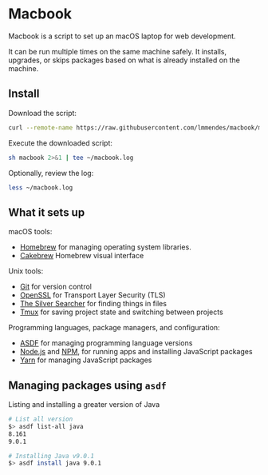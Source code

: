 Macbook
======

Macbook is a script to set up an macOS laptop for web development.

It can be run multiple times on the same machine safely.
It installs, upgrades, or skips packages
based on what is already installed on the machine.

Install
-------

Download the script:

```sh
curl --remote-name https://raw.githubusercontent.com/lmmendes/macbook/master/macbook
```

Execute the downloaded script:

```sh
sh macbook 2>&1 | tee ~/macbook.log
```

Optionally, review the log:

```sh
less ~/macbook.log
```

What it sets up
---------------

macOS tools:

* [Homebrew] for managing operating system libraries.
* [Cakebrew] Homebrew visual interface

[Homebrew]: http://brew.sh/
[Cakebrew]: https://www.cakebrew.com/

Unix tools:

* [Git] for version control
* [OpenSSL] for Transport Layer Security (TLS)
* [The Silver Searcher] for finding things in files
* [Tmux] for saving project state and switching between projects

[Git]: https://git-scm.com/
[OpenSSL]: https://www.openssl.org/
[The Silver Searcher]: https://github.com/ggreer/the_silver_searcher
[Tmux]: http://tmux.github.io/

Programming languages, package managers, and configuration:

* [ASDF] for managing programming language versions
* [Node.js] and [NPM], for running apps and installing JavaScript packages
* [Yarn] for managing JavaScript packages

[Node.js]: http://nodejs.org/
[NPM]: https://www.npmjs.org/
[ASDF]: https://github.com/asdf-vm/asdf
[Yarn]: https://yarnpkg.com/en/


Managing packages using `asdf`
---------------

Listing and installing a greater version of Java

```sh
# List all version
$> asdf list-all java
8.161
9.0.1

# Installing Java v9.0.1
$> asdf install java 9.0.1
```
